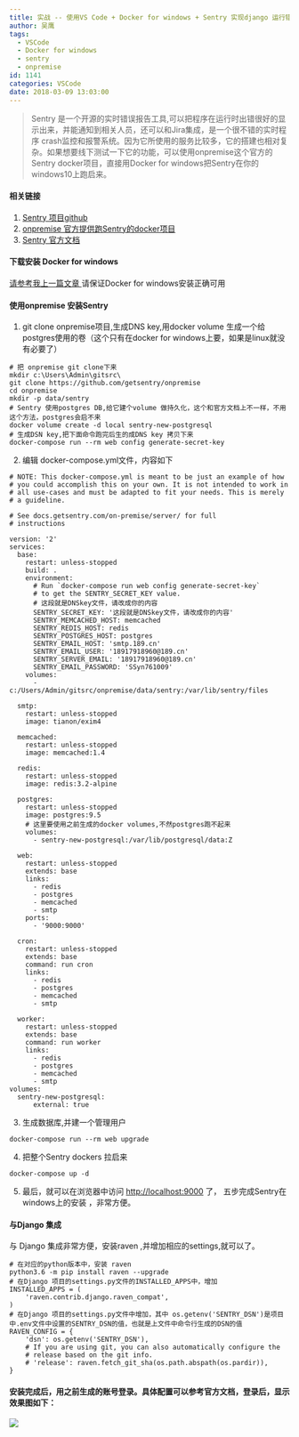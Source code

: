 ```yaml
---
title: 实战 -- 使用VS Code + Docker for windows + Sentry 实现django 运行错误实行报警系统
author: 吴鹰
tags:
  - VSCode
  - Docker for windows
  - sentry
  - onpremise
id: 1141
categories: VSCode
date: 2018-03-09 13:03:00
---
```

> Sentry 是一个开源的实时错误报告工具,可以把程序在运行时出错很好的显示出来，并能通知到相关人员，还可以和Jira集成，是一个很不错的实时程序 crash监控和报警系统。因为它所使用的服务比较多，它的搭建也相对复杂。如果想要线下测试一下它的功能，可以使用onpremise这个官方的Sentry docker项目，直接用Docker for windows把Sentry在你的windows10上跑启来。

#### 相关链接
1. [Sentry 项目github](https://github.com/getsentry/sentry)
2. [onpremise 官方提供跑Sentry的docker项目](https://github.com/getsentry/onpremise)
3. [Sentry 官方文档](https://docs.sentry.io/)

#### 下载安装 Docker for windows
[请参考我上一篇文章 ](https://m690.com/archives/1141/)
请保证Docker for windows安装正确可用

#### 使用onpremise 安装Sentry
1. git clone onpremise项目,生成DNS key,用docker volume 生成一个给postgres使用的卷（这个只有在docker for windows上要，如果是linux就没有必要了）
```
# 把 onpremise git clone下来 
mkdir c:\Users\Admin\gitsrc\
git clone https://github.com/getsentry/onpremise
cd onpremise
mkdir -p data/sentry
# Sentry 使用postgres DB,给它建个volume 做持久化，这个和官方文档上不一样，不用这个方法，postgres会启不来 
docker volume create -d local sentry-new-postgresql
# 生成DSN key,把下面命令跑完后生的成DNS key 拷贝下来
docker-compose run --rm web config generate-secret-key
```
2. 编辑 docker-compose.yml文件，内容如下
```
# NOTE: This docker-compose.yml is meant to be just an example of how
# you could accomplish this on your own. It is not intended to work in
# all use-cases and must be adapted to fit your needs. This is merely
# a guideline.

# See docs.getsentry.com/on-premise/server/ for full
# instructions

version: '2'
services:
  base:
    restart: unless-stopped
    build: .
    environment:
      # Run `docker-compose run web config generate-secret-key`
      # to get the SENTRY_SECRET_KEY value.
      # 这段就是DNSkey文件，请改成你的内容
      SENTRY_SECRET_KEY: '这段就是DNSkey文件，请改成你的内容'
      SENTRY_MEMCACHED_HOST: memcached
      SENTRY_REDIS_HOST: redis
      SENTRY_POSTGRES_HOST: postgres
      SENTRY_EMAIL_HOST: 'smtp.189.cn'
      SENTRY_EMAIL_USER: '18917918960@189.cn'
      SENTRY_SERVER_EMAIL: '18917918960@189.cn'
      SENTRY_EMAIL_PASSWORD: 'SSyn761009'
    volumes:
      - c:/Users/Admin/gitsrc/onpremise/data/sentry:/var/lib/sentry/files

  smtp:
    restart: unless-stopped
    image: tianon/exim4

  memcached:
    restart: unless-stopped
    image: memcached:1.4

  redis:
    restart: unless-stopped
    image: redis:3.2-alpine

  postgres:
    restart: unless-stopped
    image: postgres:9.5
    # 这里要使用之前生成的docker volumes,不然postgres跑不起来
    volumes:
      - sentry-new-postgresql:/var/lib/postgresql/data:Z

  web:
    restart: unless-stopped
    extends: base
    links:
      - redis
      - postgres
      - memcached
      - smtp
    ports:
      - '9000:9000'

  cron:
    restart: unless-stopped
    extends: base
    command: run cron
    links:
      - redis
      - postgres
      - memcached
      - smtp

  worker:
    restart: unless-stopped
    extends: base
    command: run worker
    links:
      - redis
      - postgres
      - memcached
      - smtp
volumes:
  sentry-new-postgresql:
      external: true
```

3. 生成数据库,并建一个管理用户
```
docker-compose run --rm web upgrade
```

4. 把整个Sentry dockers 拉启来
```
docker-compose up -d
```

5. 最后，就可以在浏览器中访问 [http://localhost:9000](http://localhost:9000)  了， 五步完成Sentry在windows上的安装 ，非常方便。

#### 与Django 集成
与 Django 集成非常方便，安装raven ,并增加相应的settings,就可以了。
```
# 在对应的python版本中，安装 raven 
python3.6 -m pip install raven --upgrade
# 在Django 项目的settings.py文件的INSTALLED_APPS中，增加
INSTALLED_APPS = (
    'raven.contrib.django.raven_compat',
)
# 在Django 项目的settings.py文件中增加，其中 os.getenv('SENTRY_DSN')是项目中.env文件中设置的SENTRY_DSN的值，也就是上文件中命令行生成的DSN的值
RAVEN_CONFIG = {
    'dsn': os.getenv('SENTRY_DSN'),
    # If you are using git, you can also automatically configure the
    # release based on the git info.
    # 'release': raven.fetch_git_sha(os.path.abspath(os.pardir)),
}
```


#### 安装完成后，用之前生成的账号登录。具体配置可以参考官方文档，登录后，显示效果图如下：
![](/images/2018-05-11-17-40-36.png)




